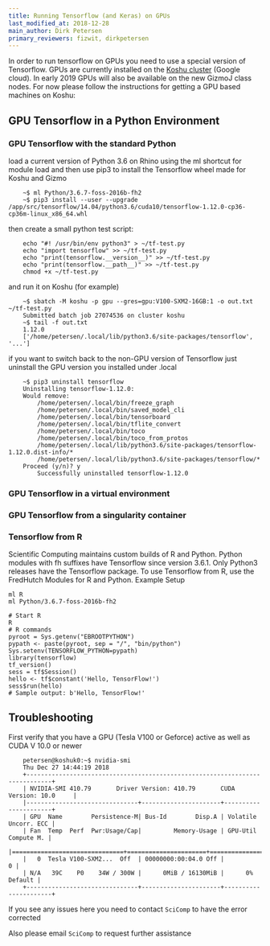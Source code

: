 ```yaml
---
title: Running Tensorflow (and Keras) on GPUs
last_modified_at: 2018-12-28
main_author: Dirk Petersen
primary_reviewers: fizwit, dirkpetersen
---
```


In order to run tensorflow on GPUs you need to use a special version of Tensorflow. GPUs are currently installed on the [Koshu cluster](/compdemos/cluster_koshuBeta/) (Google cloud). In early 2019 GPUs will also be available on the new GizmoJ class nodes. For now please follow the instructions for getting a GPU based machines on Koshu: 


## GPU Tensorflow in a Python Environment 

### GPU Tensorflow with the standard Python

load a current version of Python 3.6 on Rhino using the ml shortcut for module load and then use pip3 to install the Tensorflow wheel made for Koshu and Gizmo 

```
    ~$ ml Python/3.6.7-foss-2016b-fh2
    ~$ pip3 install --user --upgrade /app/src/tensorflow/14.04/python3.6/cuda10/tensorflow-1.12.0-cp36-cp36m-linux_x86_64.whl
``` 

then create a small python test script:

```
    echo "#! /usr/bin/env python3" > ~/tf-test.py
    echo "import tensorflow" >> ~/tf-test.py
    echo "print(tensorflow.__version__)" >> ~/tf-test.py
    echo "print(tensorflow.__path__)" >> ~/tf-test.py
    chmod +x ~/tf-test.py
```

and run it on Koshu (for example)

```
    ~$ sbatch -M koshu -p gpu --gres=gpu:V100-SXM2-16GB:1 -o out.txt ~/tf-test.py
    Submitted batch job 27074536 on cluster koshu
    ~$ tail -f out.txt
    1.12.0
    ['/home/petersen/.local/lib/python3.6/site-packages/tensorflow', '...']
```

if you want to switch back to the non-GPU version of Tensorflow just uninstall the GPU version you installed under .local 

```
    ~$ pip3 uninstall tensorflow
    Uninstalling tensorflow-1.12.0:
    Would remove:
        /home/petersen/.local/bin/freeze_graph
        /home/petersen/.local/bin/saved_model_cli
        /home/petersen/.local/bin/tensorboard
        /home/petersen/.local/bin/tflite_convert
        /home/petersen/.local/bin/toco
        /home/petersen/.local/bin/toco_from_protos
        /home/petersen/.local/lib/python3.6/site-packages/tensorflow-1.12.0.dist-info/*
        /home/petersen/.local/lib/python3.6/site-packages/tensorflow/*
    Proceed (y/n)? y
        Successfully uninstalled tensorflow-1.12.0
```


### GPU Tensorflow in a virtual environment 

### GPU Tensorflow from a singularity container  

### Tensorflow from R
Scientific Computing maintains custom builds of R and Python.
Python modules with fh suffixes have Tensorflow since version 3.6.1.
Only Python3 releases have the Tensorflow package. To use Tensorflow from
R, use the FredHutch Modules for R and Python.
Example Setup

```
ml R
ml Python/3.6.7-foss-2016b-fh2

# Start R
R
# R commands
pyroot = Sys.getenv("EBROOTPYTHON")
pypath <- paste(pyroot, sep = "/", "bin/python")
Sys.setenv(TENSORFLOW_PYTHON=pypath)
library(tensorflow)
tf_version()
sess = tf$Session()
hello <- tf$constant('Hello, TensorFlow!')
sess$run(hello)
# Sample output: b'Hello, TensorFlow!'
```



## Troubleshooting 

First verify that you have a GPU (Tesla V100 or Geforce) active as well as CUDA V 10.0 or newer

```
    petersen@koshuk0:~$ nvidia-smi 
    Thu Dec 27 14:44:19 2018       
    +-----------------------------------------------------------------------------+
    | NVIDIA-SMI 410.79       Driver Version: 410.79       CUDA Version: 10.0     |
    |-------------------------------+----------------------+----------------------+
    | GPU  Name        Persistence-M| Bus-Id        Disp.A | Volatile Uncorr. ECC |
    | Fan  Temp  Perf  Pwr:Usage/Cap|         Memory-Usage | GPU-Util  Compute M. |
    |===============================+======================+======================|
    |   0  Tesla V100-SXM2...  Off  | 00000000:00:04.0 Off |                    0 |
    | N/A   39C    P0    34W / 300W |      0MiB / 16130MiB |      0%      Default |
    +-------------------------------+----------------------+----------------------+
```

If you see any issues here you need to contact `SciComp` to have the error corrected 

Also please email `SciComp` to request further assistance 





